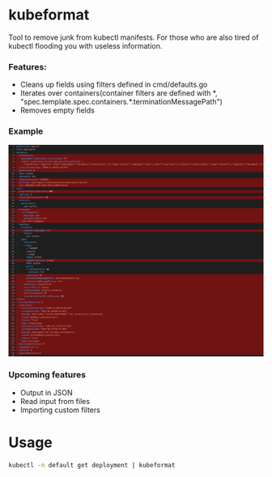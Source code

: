 # kubeformat
Tool to remove junk from kubectl manifests. For those who are also tired of kubectl flooding you with useless information. 
### Features:
* Cleans up fields using filters defined in cmd/defaults.go
* Iterates over containers(container filters are defined with \*, "spec.template.spec.containers.\*.terminationMessagePath")
* Removes empty fields
### Example
![example](./example.png)
### Upcoming features
* Output in JSON
* Read input from files
* Importing custom filters 
# Usage
```sh
kubectl -n default get deployment | kubeformat
```
